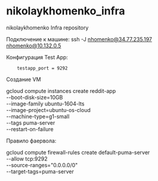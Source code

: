 # nikolaykhomenko_infra
nikolaykhomenko Infra repository

Подключение к машине:
ssh -J nhomenko@34.77.235.197 nhomenko@10.132.0.5

Конфигурация Test App:
``` testapp_IP = 34.76.182.245
    testapp_port = 9292
 ```
  
  
  

Создание VM

gcloud compute instances create reddit-app \
--boot-disk-size=10GB \
--image-family ubuntu-1604-lts \
--image-project=ubuntu-os-cloud \
--machine-type=g1-small \
--tags puma-server \
--restart-on-failure

Правило фаервола:

gcloud compute firewall-rules create default-puma-server \
      --allow tcp:9292 \
      --source-ranges="0.0.0.0/0" \
      --target-tags=puma-server
